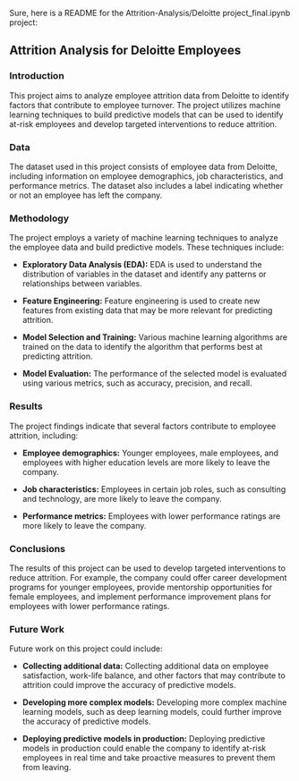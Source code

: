 Sure, here is a README for the Attrition-Analysis/Deloitte project_final.ipynb project:

## Attrition Analysis for Deloitte Employees

### Introduction

This project aims to analyze employee attrition data from Deloitte to identify factors that contribute to employee turnover. The project utilizes machine learning techniques to build predictive models that can be used to identify at-risk employees and develop targeted interventions to reduce attrition.

### Data

The dataset used in this project consists of employee data from Deloitte, including information on employee demographics, job characteristics, and performance metrics. The dataset also includes a label indicating whether or not an employee has left the company.

### Methodology

The project employs a variety of machine learning techniques to analyze the employee data and build predictive models. These techniques include:

* **Exploratory Data Analysis (EDA):** EDA is used to understand the distribution of variables in the dataset and identify any patterns or relationships between variables.

* **Feature Engineering:** Feature engineering is used to create new features from existing data that may be more relevant for predicting attrition.

* **Model Selection and Training:** Various machine learning algorithms are trained on the data to identify the algorithm that performs best at predicting attrition.

* **Model Evaluation:** The performance of the selected model is evaluated using various metrics, such as accuracy, precision, and recall.

### Results

The project findings indicate that several factors contribute to employee attrition, including:

* **Employee demographics:** Younger employees, male employees, and employees with higher education levels are more likely to leave the company.

* **Job characteristics:** Employees in certain job roles, such as consulting and technology, are more likely to leave the company.

* **Performance metrics:** Employees with lower performance ratings are more likely to leave the company.

### Conclusions

The results of this project can be used to develop targeted interventions to reduce attrition. For example, the company could offer career development programs for younger employees, provide mentorship opportunities for female employees, and implement performance improvement plans for employees with lower performance ratings.

### Future Work

Future work on this project could include:

* **Collecting additional data:** Collecting additional data on employee satisfaction, work-life balance, and other factors that may contribute to attrition could improve the accuracy of predictive models.

* **Developing more complex models:** Developing more complex machine learning models, such as deep learning models, could further improve the accuracy of predictive models.

* **Deploying predictive models in production:** Deploying predictive models in production could enable the company to identify at-risk employees in real time and take proactive measures to prevent them from leaving.
